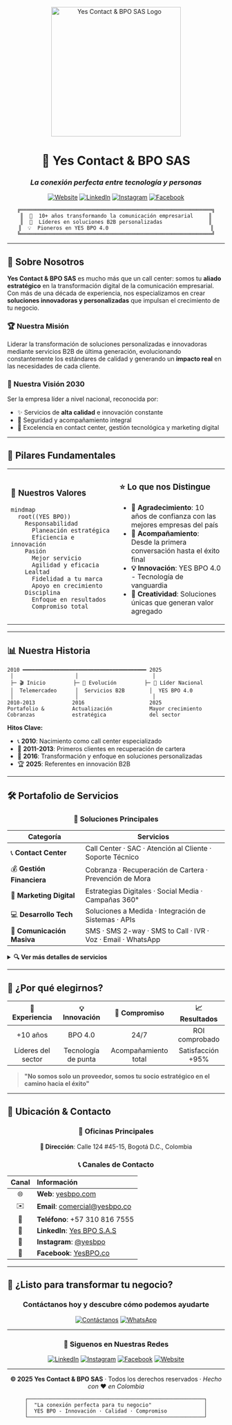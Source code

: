<div align="center">

<!-- Banner/Logo al inicio -->
<p align="center">
  <img src="https://yesbpo.co/Logo%20Yes%20BPO_Mesa%20de%20trabajo%201.png" alt="Yes Contact & BPO SAS Logo" width="300"/>
</p>

# 💼 Yes Contact & BPO SAS

### *La conexión perfecta entre tecnología y personas*

[![Website](https://img.shields.io/badge/Web-yesbpo.com-667eea?style=for-the-badge&logo=google-chrome&logoColor=white)](https://yesbpo.com)
[![LinkedIn](https://img.shields.io/badge/LinkedIn-Yes_BPO-0077B5?style=for-the-badge&logo=linkedin&logoColor=white)](https://co.linkedin.com/company/yes-bpo-s-a-s)
[![Instagram](https://img.shields.io/badge/Instagram-@yesbpo-E4405F?style=for-the-badge&logo=instagram&logoColor=white)](https://www.instagram.com/yesbpo/)
[![Facebook](https://img.shields.io/badge/Facebook-YesBPO.co-1877F2?style=for-the-badge&logo=facebook&logoColor=white)](https://www.facebook.com/yesbpo.co)

```ascii
╔══════════════════════════════════════════════════════════════╗
║  🚀  10+ años transformando la comunicación empresarial     ║
║  🌟  Líderes en soluciones B2B personalizadas               ║
║  💡  Pioneros en YES BPO 4.0                                 ║
╚══════════════════════════════════════════════════════════════╝
```

</div>

---

## 🎯 Sobre Nosotros

**Yes Contact & BPO SAS** es mucho más que un call center: somos tu **aliado estratégico** en la transformación digital de la comunicación empresarial. Con más de una década de experiencia, nos especializamos en crear **soluciones innovadoras y personalizadas** que impulsan el crecimiento de tu negocio.

### 🏆 Nuestra Misión

Liderar la transformación de soluciones personalizadas e innovadoras mediante servicios B2B de última generación, evolucionando constantemente los estándares de calidad y generando un **impacto real** en las necesidades de cada cliente.

### 🔮 Nuestra Visión 2030

Ser la empresa líder a nivel nacional, reconocida por:
- ✨ Servicios de **alta calidad** e innovación constante
- 🔐 Seguridad y acompañamiento integral
- 🚀 Excelencia en contact center, gestión tecnológica y marketing digital

---

## 💎 Pilares Fundamentales

<table>
<tr>
<td width="50%">

### 🎯 Nuestros Valores

```mermaid
mindmap
  root((YES BPO))
    Responsabilidad
      Planeación estratégica
      Eficiencia e innovación
    Pasión
      Mejor servicio
      Agilidad y eficacia
    Lealtad
      Fidelidad a tu marca
      Apoyo en crecimiento
    Disciplina
      Enfoque en resultados
      Compromiso total
```

</td>
<td width="50%">

### ⭐ Lo que nos Distingue

- **🙏 Agradecimiento**: 10 años de confianza con las mejores empresas del país
- **🤝 Acompañamiento**: Desde la primera conversación hasta el éxito final
- **💡 Innovación**: YES BPO 4.0 - Tecnología de vanguardia
- **🎨 Creatividad**: Soluciones únicas que generan valor agregado

</td>
</tr>
</table>

---

## 📊 Nuestra Historia

```
2010 ━━━━━━━━━━━━━━━━━━━━━━━━━━━━━━━━━━━━━━━━ 2025
 │                    │                        │
 ├─ 🎬 Inicio         ├─ 🔄 Evolución         ├─ 🚀 Líder Nacional
 │  Telemercadeo      │  Servicios B2B        │  YES BPO 4.0
 │                    │                        │
2010-2013            2016                     2025
Portafolio &         Actualización            Mayor crecimiento
Cobranzas            estratégica              del sector
```

**Hitos Clave:**
- 📞 **2010**: Nacimiento como call center especializado
- 💼 **2011-2013**: Primeros clientes en recuperación de cartera
- 🔧 **2016**: Transformación y enfoque en soluciones personalizadas
- 🏆 **2025**: Referentes en innovación B2B

---

## 🛠️ Portafolio de Servicios

<div align="center">

### 🎯 Soluciones Principales

</div>

| Categoría | Servicios |
|-----------|-----------|
| 📞 **Contact Center** | Call Center · SAC · Atención al Cliente · Soporte Técnico |
| 💰 **Gestión Financiera** | Cobranza · Recuperación de Cartera · Prevención de Mora |
| 🎨 **Marketing Digital** | Estrategias Digitales · Social Media · Campañas 360° |
| 💻 **Desarrollo Tech** | Soluciones a Medida · Integración de Sistemas · APIs |
| 📱 **Comunicación Masiva** | SMS · SMS 2-way · SMS to Call · IVR · Voz · Email · WhatsApp |

<details>
<summary><b>🔍 Ver más detalles de servicios</b></summary>

### Comunicación Omnicanal

- **SMS Tradicional**: Envío masivo de mensajes de texto
- **SMS 2-way**: Comunicación bidireccional en tiempo real
- **SMS to Call**: Conversión automática de SMS a llamadas
- **IVR**: Sistemas de respuesta de voz interactiva
- **Email Marketing**: Campañas automatizadas y personalizadas
- **WhatsApp Business**: Atención y ventas por WhatsApp

### Tecnología Avanzada

- Integración con CRMs
- Análisis de datos en tiempo real
- IA y automatización
- Reporting y dashboards personalizados

</details>

---

## 🌟 ¿Por qué elegirnos?

<div align="center">

| 🎯 Experiencia | 💡 Innovación | 🤝 Compromiso | 📈 Resultados |
|:-------------:|:-------------:|:-------------:|:-------------:|
| +10 años | BPO 4.0 | 24/7 | ROI comprobado |
| Líderes del sector | Tecnología de punta | Acompañamiento total | Satisfacción +95% |

</div>

> **"No somos solo un proveedor, somos tu socio estratégico en el camino hacia el éxito"**

---

## 📍 Ubicación & Contacto

<div align="center">

### 🏢 Oficinas Principales

**📍 Dirección**: Calle 124 #45-15, Bogotá D.C., Colombia

### 📞 Canales de Contacto

| Canal | Información |
|:-----:|:------------|
| 🌐 | **Web**: [yesbpo.com](https://yesbpo.com) |
| ✉️ | **Email**: comercial@yesbpo.co |
| 📱 | **Teléfono**: +57 310 816 7555 |
| 💼 | **LinkedIn**: [Yes BPO S.A.S](https://co.linkedin.com/company/yes-bpo-s-a-s) |
| 📸 | **Instagram**: [@yesbpo](https://www.instagram.com/yesbpo/) |
| 👥 | **Facebook**: [YesBPO.co](https://www.facebook.com/yesbpo.co) |

</div>

---

## 🚀 ¿Listo para transformar tu negocio?

<div align="center">

### Contáctanos hoy y descubre cómo podemos ayudarte

[![Contáctanos](https://img.shields.io/badge/📧_Escríbenos-comercial@yesbpo.co-667eea?style=for-the-badge)](mailto:comercial@yesbpo.co)
[![WhatsApp](https://img.shields.io/badge/💬_WhatsApp-+57_310_816_7555-25D366?style=for-the-badge&logo=whatsapp&logoColor=white)](https://wa.me/573108167555)

</div>

---

<div align="center">

### 🌟 Siguenos en Nuestras Redes

[![LinkedIn](https://img.shields.io/badge/-LinkedIn-0077B5?style=flat-square&logo=linkedin&logoColor=white)](https://co.linkedin.com/company/yes-bpo-s-a-s)
[![Instagram](https://img.shields.io/badge/-Instagram-E4405F?style=flat-square&logo=instagram&logoColor=white)](https://www.instagram.com/yesbpo/)
[![Facebook](https://img.shields.io/badge/-Facebook-1877F2?style=flat-square&logo=facebook&logoColor=white)](https://www.facebook.com/yesbpo.co)
[![Website](https://img.shields.io/badge/-Website-667eea?style=flat-square&logo=google-chrome&logoColor=white)](https://yesbpo.com)

---

**© 2025 Yes Contact & BPO SAS** · Todos los derechos reservados · *Hecho con* ❤️ *en Colombia*

```
┌─────────────────────────────────────────────────────────┐
│  "La conexión perfecta para tu negocio"                 │
│  YES BPO - Innovación · Calidad · Compromiso            │
└─────────────────────────────────────────────────────────┘
```

</div>
